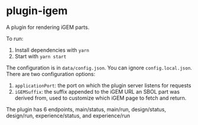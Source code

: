# plugin-igem

A plugin for rendering iGEM parts.

To run:
  1. Install dependencies with `yarn`
  2. Start with `yarn start`

The configuration is in `data/config.json`. You can ignore `config.local.json`.
There are two configuration options: 
  1. `applicationPort`: the port on which the plugin server listens for requests
  2. `iGEMSuffix`: the suffix appended to the iGEM URL an SBOL part was derived from, used to customize which iGEM page to fetch and return.

The plugin has 6 endpoints, main/status, main/run, design/status, design/run, experience/status, and experience/run
